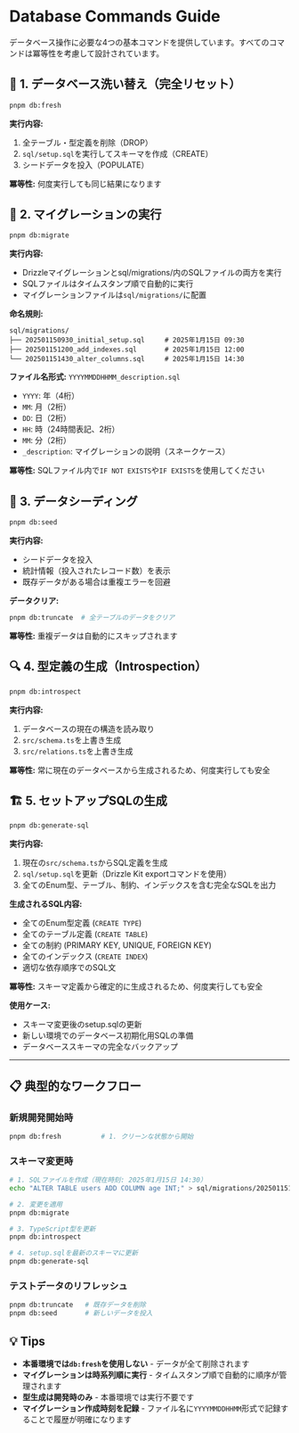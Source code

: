 # Database Commands Guide

データベース操作に必要な4つの基本コマンドを提供しています。すべてのコマンドは冪等性を考慮して設計されています。

## 🔄 1. データベース洗い替え（完全リセット）

```bash
pnpm db:fresh
```

**実行内容:**
1. 全テーブル・型定義を削除（DROP）
2. `sql/setup.sql`を実行してスキーマを作成（CREATE）  
3. シードデータを投入（POPULATE）

**冪等性:** 何度実行しても同じ結果になります

## 📝 2. マイグレーションの実行

```bash
pnpm db:migrate
```

**実行内容:**
- Drizzleマイグレーションとsql/migrations/内のSQLファイルの両方を実行
- SQLファイルはタイムスタンプ順で自動的に実行
- マイグレーションファイルは`sql/migrations/`に配置

**命名規則:**
```
sql/migrations/
├── 202501150930_initial_setup.sql     # 2025年1月15日 09:30
├── 202501151200_add_indexes.sql       # 2025年1月15日 12:00
└── 202501151430_alter_columns.sql     # 2025年1月15日 14:30
```

**ファイル名形式:** `YYYYMMDDHHMM_description.sql`
- `YYYY`: 年（4桁）
- `MM`: 月（2桁）
- `DD`: 日（2桁）
- `HH`: 時（24時間表記、2桁）
- `MM`: 分（2桁）
- `_description`: マイグレーションの説明（スネークケース）

**冪等性:** SQLファイル内で`IF NOT EXISTS`や`IF EXISTS`を使用してください

## 🌱 3. データシーディング

```bash
pnpm db:seed
```

**実行内容:**
- シードデータを投入
- 統計情報（投入されたレコード数）を表示
- 既存データがある場合は重複エラーを回避

**データクリア:**
```bash
pnpm db:truncate  # 全テーブルのデータをクリア
```

**冪等性:** 重複データは自動的にスキップされます

## 🔍 4. 型定義の生成（Introspection）

```bash
pnpm db:introspect
```

**実行内容:**
1. データベースの現在の構造を読み取り
2. `src/schema.ts`を上書き生成
3. `src/relations.ts`を上書き生成

**冪等性:** 常に現在のデータベースから生成されるため、何度実行しても安全

## 🏗️ 5. セットアップSQLの生成

```bash
pnpm db:generate-sql
```

**実行内容:**
1. 現在の`src/schema.ts`からSQL定義を生成
2. `sql/setup.sql`を更新（Drizzle Kit exportコマンドを使用）
3. 全てのEnum型、テーブル、制約、インデックスを含む完全なSQLを出力

**生成されるSQL内容:**
- 全てのEnum型定義 (`CREATE TYPE`)
- 全てのテーブル定義 (`CREATE TABLE`)
- 全ての制約 (PRIMARY KEY, UNIQUE, FOREIGN KEY)
- 全てのインデックス (`CREATE INDEX`)
- 適切な依存順序でのSQL文

**冪等性:** スキーマ定義から確定的に生成されるため、何度実行しても安全

**使用ケース:**
- スキーマ変更後のsetup.sqlの更新
- 新しい環境でのデータベース初期化用SQLの準備
- データベーススキーマの完全なバックアップ

---

## 📋 典型的なワークフロー

### 新規開発開始時
```bash
pnpm db:fresh          # 1. クリーンな状態から開始
```

### スキーマ変更時
```bash
# 1. SQLファイルを作成（現在時刻: 2025年1月15日 14:30）
echo "ALTER TABLE users ADD COLUMN age INT;" > sql/migrations/202501151430_add_age.sql

# 2. 変更を適用
pnpm db:migrate

# 3. TypeScript型を更新
pnpm db:introspect

# 4. setup.sqlを最新のスキーマに更新
pnpm db:generate-sql
```

### テストデータのリフレッシュ
```bash
pnpm db:truncate   # 既存データを削除
pnpm db:seed       # 新しいデータを投入
```

## 💡 Tips

- **本番環境では`db:fresh`を使用しない** - データが全て削除されます
- **マイグレーションは時系列順に実行** - タイムスタンプ順で自動的に順序が管理されます
- **型生成は開発時のみ** - 本番環境では実行不要です
- **マイグレーション作成時刻を記録** - ファイル名に`YYYYMMDDHHMM`形式で記録することで履歴が明確になります